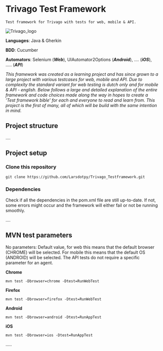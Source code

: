 # Trivago Test Framework
`Test framework for Trivago with tests for web, mobile & API.`

![Trivago_logo](https://1000logos.net/wp-content/uploads/2020/09/Trivago-logo.png)

**Languages**: Java & Gherkin

**BDD**: Cucumber

**Automators**: Selenium (***Web***), UIAutomator2Options (***Android***), .... (***iOS***), ..... (***API***)

*This framework was created as a learning project and has since grown to a large project with various testcases for web, mobile and API. Due to complexity the standard variant for web testing is dutch only and for mobile & API - english. Below follows a large and detailed explanation of the entire framework and code choices made along the way in hopes to create a 'Test framework bible' for each and everyone to read and learn from. This project is the first of many, all of which will be build with the same intention in mind.*


## Project structure

....

## Project setup

### Clone this repository
```
git clone https://github.com/Larsdotpy/Trivago_Testframework.git
```
### Dependencies
Check if all the dependencies in the pom.xml file are still up-to-date. If not, some errors might occur and the framework will either fail or not be running smoothly.

....

## MVN test parameters
No parameters: Default value, for web this means that the default browser (CHROME) will be selected. For mobile this means that the default OS (ANDROID) will be selected. The API tests do not require a specific parameter for an agent. 

**Chrome**
```
mvn test -Dbrowser=chrome -Dtest=RunWebTest
```
**Firefox**
```
mvn test -Dbrowser=firefox -Dtest=RunWebTest
```
**Android**
```
mvn test -Dbrowser=android -Dtest=RunAppTest
```
**iOS**
```
mvn test -Dbrowser=ios -Dtest=RunAppTest
```

.....

